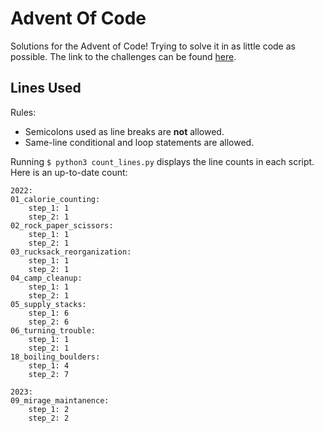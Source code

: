 # Advent Of Code
Solutions for the Advent of Code! Trying to solve it in as little code as possible. The link to the challenges can be found [here](www.adventofcode.com).

## Lines Used

Rules:
- Semicolons used as line breaks are **not** allowed.
- Same-line conditional and loop statements are allowed.

Running `$ python3 count_lines.py` displays the line counts in each script. Here is an up-to-date count:

```
2022:
01_calorie_counting:
    step_1: 1
    step_2: 1
02_rock_paper_scissors:
    step_1: 1
    step_2: 1
03_rucksack_reorganization:
    step_1: 1
    step_2: 1
04_camp_cleanup:
    step_1: 1
    step_2: 1
05_supply_stacks:
    step_1: 6
    step_2: 6
06_turning_trouble:
    step_1: 1
    step_2: 1
18_boiling_boulders:
    step_1: 4
    step_2: 7

2023:
09_mirage_maintanence:
    step_1: 2
    step_2: 2
```
